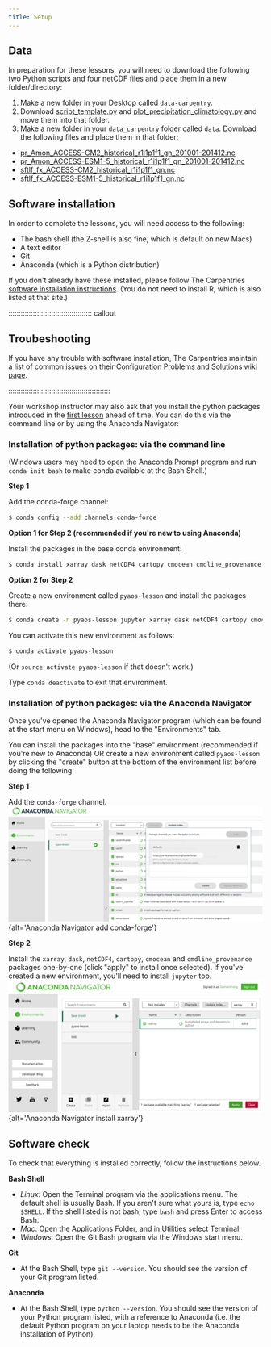 ```yaml
---
title: Setup
---
```


## Data

In preparation for these lessons,
you will need to download the following two Python scripts and four netCDF files
and place them in a new folder/directory:

1. Make a new folder in your Desktop called `data-carpentry`.
2. Download [script\_template.py][template-script] and [plot\_precipitation\_climatology.py][precip-script] and move them into that folder.
3. Make a new folder in your `data_carpentry` folder called `data`.
  Download the following files and place them in that folder:
  - [pr\_Amon\_ACCESS-CM2\_historical\_r1i1p1f1\_gn\_201001-201412.nc][pr-accesscm-file]
  - [pr\_Amon\_ACCESS-ESM1-5\_historical\_r1i1p1f1\_gn\_201001-201412.nc][pr-accessesm-file]
  - [sftlf\_fx\_ACCESS-CM2\_historical\_r1i1p1f1\_gn.nc][sftlf-accesscm-file]
  - [sftlf\_fx\_ACCESS-ESM1-5\_historical\_r1i1p1f1\_gn.nc][sftlf-accessesm-file]

## Software installation

In order to complete the lessons,
you will need access to the following:

- The bash shell (the Z-shell is also fine, which is default on new Macs)
- A text editor
- Git
- Anaconda (which is a Python distribution)

If you don't already have these installed,
please follow The Carpentries [software installation instructions](https://carpentries.github.io/workshop-template/#setup).
(You do not need to install R, which is also listed at that site.)

:::::::::::::::::::::::::::::::::::::::::  callout

## Troubeshooting

If you have any trouble with software installation,
The Carpentries maintain a list of common issues on their
[Configuration Problems and Solutions wiki page](https://github.com/carpentries/workshop-template/wiki/Configuration-Problems-and-Solutions).

::::::::::::::::::::::::::::::::::::::::::::::::::

Your workshop instructor may also ask that you install the python packages introduced in the
[first lesson](https://carpentries-lab.github.io/python-aos-lesson/01-conda.html)
ahead of time.
You can do this via the command line or by using the Anaconda Navigator:

### Installation of python packages: via the command line

(Windows users may need to open the Anaconda Prompt program
and run `conda init bash` to make conda available at the Bash Shell.)

**Step 1**

Add the conda-forge channel:

```bash
$ conda config --add channels conda-forge
```

**Option 1 for Step 2 (recommended if you're new to using Anaconda)**

Install the packages in the base conda environment:

```bash
$ conda install xarray dask netCDF4 cartopy cmocean cmdline_provenance
```

**Option 2 for Step 2**

Create a new environment called `pyaos-lesson` and install the packages there:

```bash
$ conda create -n pyaos-lesson jupyter xarray dask netCDF4 cartopy cmocean cmdline_provenance
```

You can activate this new environment as follows:

```bash
$ conda activate pyaos-lesson
```

(Or `source activate pyaos-lesson` if that doesn't work.)

Type `conda deactivate` to exit that environment.


### Installation of python packages: via the Anaconda Navigator

Once you've opened the Anaconda Navigator program
(which can be found at the start menu on Windows),
head to the "Environments" tab.

You can install the packages into the "base" environment
(recommended if you're new to Anaconda)
OR create a new environment called `pyaos-lesson`
by clicking the "create" button at the bottom of the environment
list before doing the following:

**Step 1**

Add the `conda-forge` channel.
![](fig/01-navigator-conda-forge.png){alt='Anaconda Navigator add conda-forge'}

**Step 2**

Install the `xarray`, `dask`, `netCDF4`, `cartopy`, `cmocean` and `cmdline_provenance`
packages one-by-one (click "apply" to install once selected).
If you've created a new environment,
you'll need to install `jupyter` too.
![](fig/01-navigator-xarray.png){alt='Anaconda Navigator install xarray'}


## Software check

To check that everything is installed correctly, follow the instructions below.

**Bash Shell**

- *Linux*: Open the Terminal program via the applications menu. The default shell is usually Bash. If you aren't sure what yours is, type `echo $SHELL`. If the shell listed is not bash, type `bash` and press Enter to access Bash.
- *Mac*: Open the Applications Folder, and in Utilities select Terminal.
- *Windows*: Open the Git Bash program via the Windows start menu.

**Git**

- At the Bash Shell, type `git --version`. You should see the version of your Git program listed.

**Anaconda**

- At the Bash Shell, type `python --version`. You should see the version of your Python program listed, with a reference to Anaconda (i.e. the default Python program on your laptop needs to be the Anaconda installation of Python).

[pr-accesscm-file]: https://carpentries-lab.github.io/python-aos-lesson/data/pr_Amon_ACCESS-CM2_historical_r1i1p1f1_gn_201001-201412.nc
[pr-accessesm-file]: https://carpentries-lab.github.io/python-aos-lesson/data/pr_Amon_ACCESS-ESM1-5_historical_r1i1p1f1_gn_201001-201412.nc
[sftlf-accesscm-file]: https://carpentries-lab.github.io/python-aos-lesson/data/sftlf_fx_ACCESS-CM2_historical_r1i1p1f1_gn.nc
[sftlf-accessesm-file]: https://carpentries-lab.github.io/python-aos-lesson/data/sftlf_fx_ACCESS-ESM1-5_historical_r1i1p1f1_gn.nc
[template-script]: https://carpentries-lab.github.io/python-aos-lesson/code/script_template.py
[precip-script]: https://carpentries-lab.github.io/python-aos-lesson/code/plot_precipitation_climatology.py
